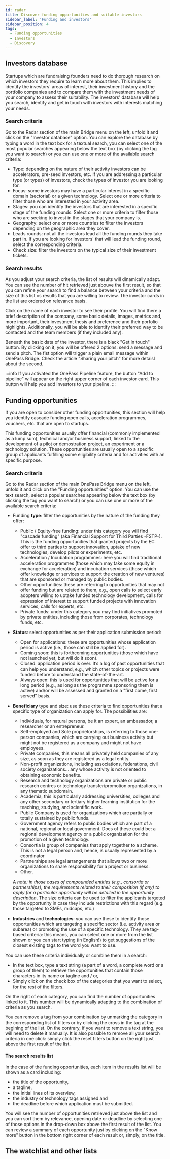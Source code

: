 ```yaml
---
id: radar
title: Discover funding opportunities and suitable investors
sidebar_label: 'Funding and investors'
sidebar_position: 4
tags:
  - Funding opportunities
  - Investors
  - Discovery
---
```


## Investors database

Startups which are fundraising founders need to do thorough research on which investors they require to learn more about them. This implies to identify the investors' areas of interest, their investment history and the portfolio companies and to compare them with the investment needs of your company to assess their suitability. The investors' database will help you search, identify and get in touch with investors with interests matching your needs.

### Search criteria

Go to the Radar section of the main Bridge menu on the left, unfold it and click on the "Investor database" option. You can explore the database by typing a word in the text box for a textual search, you can select one of the most popular searches appearing below the text box (by clicking the tag you want to search) or you can use one or more of the available search criteria:

- Type: depending on the nature of their activity investors can be accelerators, pre-seed investors, etc. If you are addressing a particular type (or types) of investors, check the types of investor you are looking for.
- Focus: some investors may have a particular interest in a specific domain (sectorial) or a given technology. Select one or more criteria to filter those who are interested in your activity area.
- Stages: you can identify the investors that are interested in a specific stage of the funding rounds. Select one or more criteria to filter those who are seeking to invest in the stages that your company is.
- Geography: select one or more countries to filter the investors depending on the geographic area they cover.
- Leads rounds: not all the investors lead all the funding rounds they take part in. If you are looking for investors' that will lead the funding round, select the corresponding criteria.
- Check size: filter the investors on the typical size of their investment tickets.

### Search results

As you adjust your search criteria, the list of results will dinamically adapt. You can see the number of hit retrieved just abouve the first result, so that you can refine your search to find a balance between your criteria and the size of this list os results that you are willing to review. The investor cards in the list are ordered on relevance basis.

Click on the name of each investor to see their profile. You will find there a brief description of the company, some basic details, images, metrics and, more important, their investment thesis and preference and their porfolio highlights. Additionally, you will be able to identify their preferred way to be contacted and the team members (if they included any).

Beneath the basic data of the investor, there is a black "Get in touch" button. By clicking on it, you will be offered 2 options: send a message and send a pitch. The fist option will trigger a plain email message within OnePass Bridge. Check the article "Sharing your pitch" for more detaisl about the second.

:::info
If you activated the OnePass Pipeline feature, the button "Add to pipeline" will appear on the right upper corner of each investor card. This button will help you add investors to your pipeline.
:::

## Funding opportunities

If you are open to consider other funding opportunities, this section will help you identify cascade funding open calls, acceleration programmes, vouchers, etc. that are open to startups.

This funding opportunities usually offer financial (commonly implemented as a lump sum), technical and/or business support, linked to the development of a pilot or demostration project, an experiment or a technology solution. These opportunities are usually open to a specific group of applicants fulfilling some eligibility criteria and for activities with an specific purpose.

### Search criteria

Go to the Radar section of the main OnePass Bridge menu on the left, unfold it and click on the "Funding opportunities" option. You can use the text search, select a popular searches appearing below the text box (by clicking the tag you want to search) or you can use one or more of the available search criteria:

- Funding **type**: filter the opportunities by the nature of the funding they offer:

  - Public / Equity-free funding: under this category you will find "cascade funding" (aka Financial Support for Third Parties -FSTP-). This is the funding opportunities that granted projects by the EC offer to third parties to support innovation, uptake of new technologies, develop pilots or experiments, etc.
  - Acceleration / Incubation programmes: here you will find traditional acceleration programmes (those which may take some equity in exchange for acceleration) and incubation services (those which offer knowledge or services to support the creation of new ventures) that are sponsored or managed by public bodies.
  - Other opportunities: these are referring to opportunities that may not offer funding but are related to them, e.g., open calls to select early adopters willing to uptake funded technology development, calls for expression of interest to support funded projects with innovation services, calls for experts, etc.
  - Private funds: under this category you may find initiatives promoted by private entities, including those from corporates, technology funds, etc.

- **Status**: select opportunities as per their application submission period:

  - Open for applications: these are opportunities whose application period is active (i.e., those can still be applied for).
  - Coming soon: this is forthcoming opportunities (those which have not launched yet, but will do it soon).
  - Closed: application period is over. It’s a log of past opportunities that can help you understand, e.g., which other topics or projects were funded before to understand the state-of-the-art.
  - Always open: this is used for opportunities that will be active for a long period (e.g., as long as the programme sponsoring them is active) and/or will be assessed and granted on a "first come, first served" basis.

- **Beneficiary** type and size: use these criteria to find opportunities that a specific type of organization can apply for. The possibilities are:

  - Individuals, for natural persons, be it an expert, an ambassador, a researcher or an entrepreneur.
  - Self-employed and Sole proprietorships, is referring to those one-person companies, which are carrying out business activity but might not be registered as a company and might not have employees.
  - Private companies, this means all privately held companies of any size, as soon as they are registered as a legal entity.
  - Non-profit organizations, including associations, federations, civil society organizations… any whose activity is not oriented to obtaining economic benefits.
  - Research and technology organizations are private or public research centres or technology transfer/promotion organizations, in any thematic subdomain.
  - Academia, this is particularly addressing universities, colleges and any other secondary or tertiary higher learning institution for the teaching, studying, and scientific work.
  - Public Company is used for organizations which are partially or totally sustained by public funds.
  - Government agency refers to public bodies which are part of a national, regional or local government. Docs of these could be: a regional development agency or a public organization for the promotion of a given technology.
  - Consortia is group of companies that apply together to a scheme. This is not a legal person and, hence, is usually represented by a coordinator
  - Partnerships are legal arrangements that allows two or more organizations to share responsibility for a project or business.
  - Other.

  A _note: in those cases of compounded entities (e.g., consortia or partnerships), the requirements related to their composition (if any) to apply for a particular opportunity will be detailed in the opportunity description_.
  The size criteria can be used to filter the applicants targeted by the opportunity in case they include restrictions with this regard (e.g. those targeted to SMEs, midcaps, etc.)

- **Industries** and **technologies**: you can use these to identify those opportunities which are targeting a specific sector (i.e. activity area or subarea) or promoting the use of a specific technology. They are tag-based criteria: this means, you can select one or more from the list shown or you can start typing (in English!) to get suggestions of the closest existing tags to the word you want to use.

You can use these criteria individually or combine them in a search:

- In the text box, type a text string (a part of a word, a complete word or a group of them) to retrieve the opportunities that contain those characters in its name or tagline and / or,
- Simply click on the check box of the categories that you want to select, for the rest of the filters.

On the right of each category, you can find the number of opportunities linked to it. This number will be dynamically adapting to the combination of criteria as you search.

You can remove a tag from your combination by unmarking the category in the corresponding list of filters or by clicking the cross in the tag at the begining of the list. On the contrary, if you want to remove a text string, you will need to delete it manually. It is also possible to remove all your search criteria in one click: simply click the reset filters button on the right just above the first result of the list.

#### The search results list

In the case of the funding opportunities, each item in the results list will be shown as a card including:

- the title of the opportunity,
- a tagline,
- the initial lines of its overview,
- the industry or technology tags assigned and
- the deadline before which application must be submitted.

You will see the number of opportunities retrieved just above the list and you can sort them by relevance, opening date or deadline by selecting one of those options in the drop-down box above the first result of the list.
You can review a summary of each opportunity just by clicking on the "Know more" button in the bottom right corner of each result or, simply, on the title.

## The watchlist and other lists
